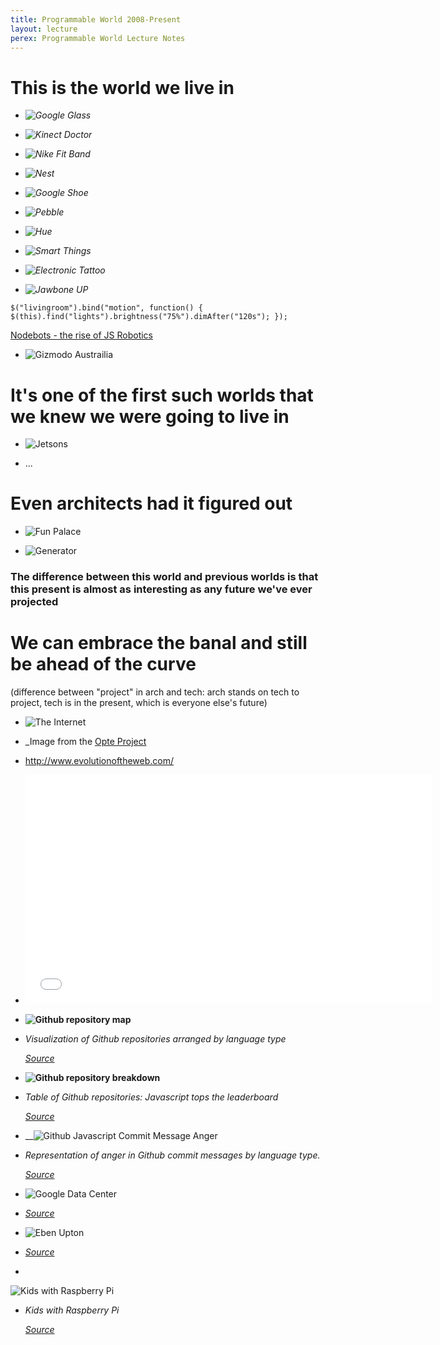 ```yaml
---
title: Programmable World 2008-Present
layout: lecture
perex: Programmable World Lecture Notes
---
```

# This is the world we live in

*	_![Google Glass](http://a.abcnews.com/images/Technology/ap_google_glasses_kb_120627_wg.jpg)_

*	_![Kinect Doctor](http://betanews.com/wp-content/uploads/2011/11/Kinect-Doctor.jpg)_

*	_![Nike Fit Band](http://gamification.co/wp-content/uploads/2012/07/nike.jpg)_

*	_![Nest](http://dz8s0oagnjand.cloudfront.net/wp-content/uploads/2011/10/Nest-Thermostat-Auto-Away.png)_

*	_![Google Shoe](http://www1.pcmag.com/media/images/377999-google-talking-shoe.jpg?thumb=y)_

*	_![Pebble](http://cdn.shopify.com/s/files/1/0106/1422/t/4/assets/photo-cycling.jpg?41)_

*	_![Hue](http://photos.appleinsider.com/hue-130806-2.jpg)_

*	_![Smart Things](http://www.thefiresays.com/wp-content/uploads/2012/09/smartthings.jpg)_

*	_![Electronic Tattoo](http://metrouk2.files.wordpress.com/2013/06/electric-tattoo.jpg?w=650&h=487&crop=1#038;h=560)_

*	_![Jawbone UP](http://assets.coolhunting.com/coolhunting/mt_asset_cache/2011/11/03/jawbone-up-duo.jpg)_





`$("livingroom").bind("motion", function() {
  $(this).find("lights").brightness("75%").dimAfter("120s");
});`

[Nodebots - the rise of JS Robotics](http://voodootikigod.com/nodebots-the-rise-of-js-robotics/)




*	![Gizmodo Austrailia](http://img.gawkerassets.com/img/18l65rw56h2o8jpg/xlarge.jpg)




# It's one of the first such worlds that we knew we were going to live in

*	![Jetsons]()

*	...



# Even architects had it figured out

*	![Fun Palace]()

*	![Generator]()



### The difference between this world and previous worlds is that this present is almost as interesting as any future we've ever projected

# We can embrace the banal and still be ahead of the curve



(difference between "project" in arch and tech: arch stands on tech to project, tech is in the present, which is everyone else's future)




*	![The Internet](http://content.animalnewyork.com/wp-content/uploads/19clix.jpg)

*	_Image from the [Opte Project](http://www.opte.org/maps/)



*	http://www.evolutionoftheweb.com/

*	<iframe width="650" height="366" src="//www.youtube.com/embed/jf-cEB3U2UQ?t=7m49s" frameborder="0" allowfullscreen></iframe>


*   __![Github repository map](https://raw.github.com/site2site/site2site.github.io/master/images/lectures/week0/programmable-world/github_repos_map.png)__

*   _Visualization of Github repositories arranged by language type_
	
	_[Source](http://zoom.it/kCsU#full)_

*   __![Github repository breakdown](https://raw.github.com/site2site/site2site.github.io/master/images/lectures/week0/programmable-world/github_repos_by_language.png)__

*	_Table of Github repositories: Javascript tops the leaderboard_
	
	_[Source](http://zoom.it/kCsU#full)_

*	__![Github Javascript Commit Message Anger](http://geeksta.net/img/emotions-github-commit-messages/commit-messages-anger-percentage.png)

*	_Representation of anger in Github commit messages by language type._

	_[Source](http://geeksta.net/geeklog/exploring-expressions-emotions-github-commit-messages/)_



*	![Google Data Center](ff_googleinfrastructure2_large.jpg)

*	_[Source](http://www.wired.com/wiredenterprise/2012/10/ff-inside-google-data-center/all/)_


*	![Eben Upton](http://b.vimeocdn.com/ts/335/015/335015769_1280.jpg)

*	_[Source](https://vimeo.com/45447698)_

*	
![Kids with Raspberry Pi](http://www.raspberrypi.org/wp-content/uploads/2012/10/SSLHoF-Rpi-and-Lego-WeDo-5.jpeg)

*	_Kids with Raspberry Pi_

	_[Source](http://www.raspberrypi.org/archives/2159)_






